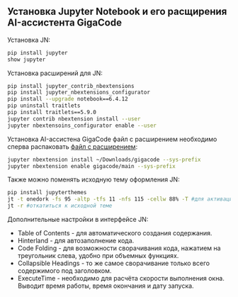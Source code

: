 ## Установка Jupyter Notebook и его расщирения AI-ассистента GigaCode

Установка JN:
```bash
pip install jupyter
show jupyter
```

Установка расширений для JN:
```bash
pip install jupyter_contrib_nbextensions
pip install jupyter_nbextensions_configurator
pip install --upgrade notebook==6.4.12
pip uninstall traitlets
pip install traitlets==5.9.0
jupyter contrib nbextension install --user
jupyter nbextensoins_configurator enable --user
```

Установка AI-ассистена GigaCode файл с расширением необходимо сперва распаковать [файл с расширением](gigacode-jupyter-ext-1.1.176-ext.tar.gz):
```bash
jupyter nbextension install ~/Downloads/gigacode --sys-prefix
jupyter nbextension enable gigacode/main --sys-prefix
```

Также можно поменять исходную тему оформления JN:
```bash
pip install jupyterthemes
jt -t onedork -fs 95 -altp -tfs 11 -nfs 115 -cellw 88% -T #для активации темной темы
jt -r #откатиться к исходной теме
```

Дополнительные настройки в интерфейсе JN:
- Table of Contents - для автоматического создания содержания.
- Hinterland - для автозаполнение кода.
- Code Folding - для возможности сворачивания кода, нажатием на треугольник слева, удобно при объемных функциях.
- Collapsible Headings - то же самое сворачивание только всего содержимого под заголовком.
- ExecuteTime - необходимо для расчёта скорости выполнения окна. Выводит время работы, время окончания и дату запуска.


